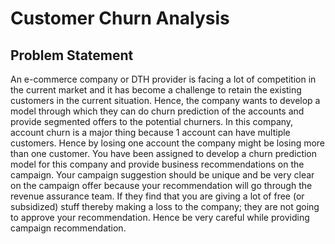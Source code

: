 # Customer Churn Analysis

## Problem Statement
An e-commerce company or DTH provider is facing a lot of competition in the current market and it
has become a challenge to retain the existing customers in the current
situation. Hence, the company wants to develop a model through which they
can do churn prediction of the accounts and provide segmented offers to the
potential churners. In this company, account churn is a major thing because 1
account can have multiple customers. Hence by losing one account the
company might be losing more than one customer.
You have been assigned to develop a churn prediction model for this
company and provide business recommendations on the campaign.
Your campaign suggestion should be unique and be very clear on the
campaign offer because your recommendation will go through the revenue
assurance team. If they find that you are giving a lot of free (or subsidized)
stuff thereby making a loss to the company; they are not going to approve
your recommendation. Hence be very careful while providing campaign
recommendation.
